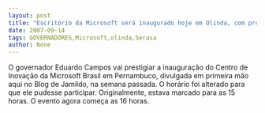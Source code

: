 ```yaml
---
layout: post
title: "Escritório da Microsoft será inaugurado hoje em Olinda, com presença do governador"
date: 2007-09-14
tags: GOVERNADORES,Microsoft,olinda,Serasa
author: None
---
```


O governador Eduardo Campos vai prestigiar a inaugura&ccedil;&atilde;o do Centro de Inova&ccedil;&atilde;o da Microsoft Brasil em Pernambuco, divulgada em primeira m&atilde;o aqui no Blog de Jamildo, na semana passada. O hor&aacute;rio foi alterado para que ele pudesse participar. Originalmente, estava marcado para as 15 horas. O evento agora come&ccedil;a as 16 horas.
 
